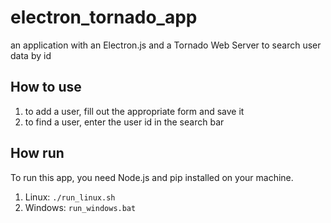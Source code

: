 # electron_tornado_app
an application with an Electron.js and a Tornado Web Server to search user data by id
## How to use
1) to add a user, fill out the appropriate form and save it
2) to find a user, enter the user id in the search bar
## How run
To run this app, you need Node.js and pip installed on your machine.
1) Linux: <code>./run_linux.sh</code>
2) Windows: <code>run_windows.bat </code>
